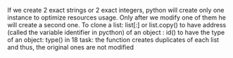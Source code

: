 If we create 2 exact strings or 2 exact integers, python will create only one instance to optimize resources usage. Only after we modify one of them he will create a second one.
To clone a list: list[:] or list.copy()
to have address (called the variable identifier in pycthon) of an object : id()
to have the type of an object: type()
in 18 task: the function creates duplicates of each list and thus, the original ones are not modified 